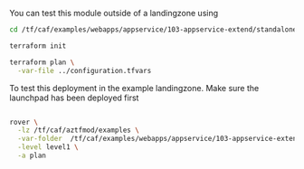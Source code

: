 You can test this module outside of a landingzone using

```bash
cd /tf/caf/examples/webapps/appservice/103-appservice-extend/standalone

terraform init

terraform plan \
  -var-file ../configuration.tfvars 

```

To test this deployment in the example landingzone. Make sure the launchpad has been deployed first

```bash

rover \
  -lz /tf/caf/aztfmod/examples \
  -var-folder  /tf/caf/examples/webapps/appservice/103-appservice-extend/ \
  -level level1 \
  -a plan

```